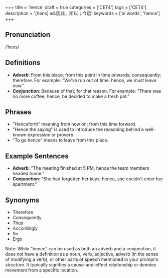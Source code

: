 +++
title = 'hence'
draft = true
categories = ['CET4']
tags = ['CET4']
description = '[hens] ad.因此，所以；今后'
keywords = ['ai words', 'hence']
+++

## Pronunciation
/ˈhɛns/

## Definitions
- **Adverb**: From this place; from this point in time onwards; consequently; therefore. For example: "We've run out of time; hence, we must leave now."
- **Conjunction**: Because of that; for that reason. For example: "There was no more coffee; hence, he decided to make a fresh pot."

## Phrases
- "Henceforth" meaning from now on; from this time forward.
- "Hence the saying" is used to introduce the reasoning behind a well-known expression or proverb.
- "To go hence" means to leave from this place.

## Example Sentences
- **Adverb**: "The meeting finished at 5 PM, hence the team members headed home."
- **Conjunction**: "She had forgotten her keys; hence, she couldn't enter her apartment."

## Synonyms
- Therefore
- Consequently
- Thus
- Accordingly
- So
- Ergo

Note: While "hence" can be used as both an adverb and a conjunction, it does not have a definition as a noun, verb, adjective, adverb (in the sense of modifying a verb), or other parts of speech mentioned in your prompt's structure. It typically signifies a cause-and-effect relationship or denotes movement from a specific location.
